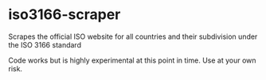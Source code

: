 # iso3166-scraper
Scrapes the official ISO website for all countries and their subdivision under the ISO 3166 standard

Code works but is highly experimental at this point in time. Use at your own risk.
